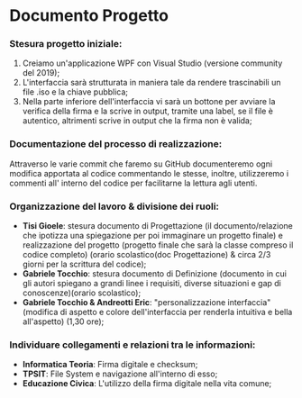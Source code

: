 # Documento Progetto

### Stesura progetto iniziale:

1. Creiamo un'applicazione WPF con Visual Studio (versione community del 2019);
2. L'interfaccia sarà strutturata in maniera tale da rendere trascinabili un file .iso e la chiave pubblica;
3. Nella parte inferiore dell'interfaccia vi sarà un bottone per avviare la verifica della firma e la scrive in output, tramite una label, se il file è autentico, altrimenti scrive in output che la firma non è valida;

### Documentazione del processo di realizzazione:

Attraverso le varie commit che faremo su GitHub documenteremo ogni modifica apportata al codice commentando le stesse, inoltre, utilizzeremo i commenti all' interno del codice per facilitarne la lettura agli utenti.

### Organizzazione del lavoro & divisione dei ruoli:

- **Tisi Gioele**: stesura documento di Progettazione (il documento/relazione che ipotizza una spiegazione per poi immaginare un progetto finale) e realizzazione del progetto (progetto finale che sarà la classe compreso il codice completo) (orario scolastico(doc Progettazione) & circa 2/3 giorni per la scrittura del codice);
- **Gabriele Tocchio**: stesura documento di Definizione (documento in cui gli autori spiegano a grandi linee i requisiti, diverse situazioni e gap di conoscenze)(orario scolastico);
- **Gabriele Tocchio & Andreotti Eric**: "personalizzazione interfaccia" (modifica di aspetto e colore dell'interfaccia per renderla intuitiva e bella all'aspetto) (1,30 ore);

### Individuare collegamenti e relazioni tra le informazioni:

- **Informatica Teoria**: Firma digitale e checksum;
- **TPSIT**: File System e navigazione all'interno di esso;
- **Educazione Civica**: L'utilizzo della firma digitale nella vita comune;

